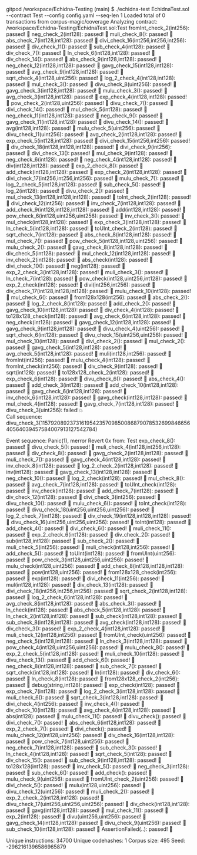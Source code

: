 gitpod /workspace/Echidna-Testing (main) $ ./echidna-test EchidnaTest.sol --contract Test --config config.yaml --seq-len 1
Loaded total of 0 transactions from corpus-magic/coverage
Analyzing contract: /workspace/Echidna-Testing/EchidnaTest.sol:Test
fromInt_check_2(int256):  passed! 🎉
neg_check_2(int128):  passed! 🎉
muli_check_8():  passed! 🎉
abs_check_7(int128,int128):  passed! 🎉
divi_check_16(int256,int256,int256):  passed! 🎉
div_check_11():  passed! 🎉
sub_check_4(int128):  passed! 🎉
div_check_7():  passed! 🎉
ln_check_6(int128,int128):  passed! 🎉
div_check_14():  passed! 🎉
abs_check_9(int128,int128):  passed! 🎉
neg_check_12(int128,int128):  passed! 🎉
gavg_check_15(int128,int128):  passed! 🎉
avg_check_9(int128,int128):  passed! 🎉
sqrt_check_4(int128,uint256):  passed! 🎉
log_2_check_4(int128,int128):  passed! 🎉
mul_check_3():  passed! 🎉
divu_check_8(uint256):  passed! 🎉
gavg_check_3(int128,int128):  passed! 🎉
mulu_check_3():  passed! 🎉
avg_check_3(int128,int128):  passed! 🎉
exp_check_4(int128,int128):  passed! 🎉
pow_check_2(int128,uint256):  passed! 🎉
divu_check_7():  passed! 🎉
divi_check_14():  passed! 🎉
mul_check_5(int128):  passed! 🎉
neg_check_11(int128,int128):  passed! 🎉
neg_check_9():  passed! 🎉
gavg_check_11(int128,int128):  passed! 🎉
divu_check_14():  passed! 🎉
avg(int128,int128):  passed! 🎉
mulu_check_5(uint256):  passed! 🎉
divu_check_11(uint256):  passed! 🎉
avg_check_2(int128,int128):  passed! 🎉
exp_check_5(int128,int128):  passed! 🎉
divi_check_15(int256,int256):  passed! 🎉
div_check_18(int128,int128,int128):  passed! 🎉
divi_check_9(int256):  passed! 🎉
divi_check_13():  passed! 🎉
mul_check_9(int128):  passed! 🎉
neg_check_6(int128):  passed! 🎉
neg_check_4(int128,int128):  passed! 🎉
div(int128,int128):  passed! 🎉
exp_2_check_8():  passed! 🎉
add_check(int128,int128):  passed! 🎉
exp_check_2(int128,int128):  passed! 🎉
divi_check_17(int256,int256,int256):  passed! 🎉
mulu_check_7():  passed! 🎉
log_2_check_5(int128,int128):  passed! 🎉
sub_check_5():  passed! 🎉
log_2(int128):  passed! 🎉
divu_check_2():  passed! 🎉
mul_check_13(int128,int128,int128):  passed! 🎉
toInt_check_2(int128):  passed! 🎉
divi_check_12(int256):  passed! 🎉
inv_check_7(int128,int128):  passed! 🎉
add_check_9(int128,int128,int128):  passed! 🎉
add(int128,int128):  passed! 🎉
pow_check_6(int128,uint256,uint256):  passed! 🎉
inv_check_3():  passed! 🎉
mul_check(int128,int128):  passed! 🎉
exp_check_3(int128,int128):  passed! 🎉
ln_check_5(int128,int128):  passed! 🎉
toUInt_check_2(int128):  passed! 🎉
sqrt_check_7(int128):  passed! 🎉
abs_check_8(int128,int128):  passed! 🎉
mul_check_7():  passed! 🎉
pow_check_5(int128,int128,uint256):  passed! 🎉
mulu_check_2():  passed! 🎉
gavg_check_8(int128,int128):  passed! 🎉
div_check_5(int128):  passed! 🎉
mul_check_12(int128,int128):  passed! 🎉
inv_check_2(int128):  passed! 🎉
abs_check(int128):  passed! 🎉
divi_check_10():  passed! 🎉
neg(int128):  passed! 🎉
exp_2_check_3(int128,int128):  passed! 🎉
muli_check_3():  passed! 🎉
ln_check_7(int128):  passed! 🎉
pow_check(int128,uint256,int128):  passed! 🎉
exp_2_check(int128):  passed! 🎉
divi(int256,int256):  passed! 🎉
div_check_17(int128,int128,int128):  passed! 🎉
mulu_check_10(int128):  passed! 🎉
mul_check_6():  passed! 🎉
from128x128(int256):  passed! 🎉
abs_check_2():  passed! 🎉
log_2_check_8(int128):  passed! 🎉
add_check_2():  passed! 🎉
gavg_check_10(int128,int128):  passed! 🎉
div_check_4(int128):  passed! 🎉
to128x128_check(int128):  passed! 🎉
avg_check_6(int128,int128):  passed! 🎉
neg_check(int128):  passed! 🎉
gavg_check_12(int128,int128):  passed! 🎉
gavg_check_9(int128,int128):  passed! 🎉
divu_check_4(uint256):  passed! 🎉
sqrt_check_6(int128):  passed! 🎉
divu_check_15(uint256,uint256):  passed! 🎉
mul_check_10(int128):  passed! 🎉
divi_check_2():  passed! 🎉
mul_check_2():  passed! 🎉
gavg_check_5(int128,int128):  passed! 🎉
avg_check_5(int128,int128):  passed! 🎉
muli(int128,int256):  passed! 🎉
fromInt(int256):  passed! 🎉
mulu_check_4(int128):  passed! 🎉
fromInt_check(int256):  passed! 🎉
div_check_9(int128):  passed! 🎉
sqrt(int128):  passed! 🎉
to128x128_check_2(int128):  passed! 🎉
exp_check_6(int128):  passed! 🎉
divu_check_6():  passed! 🎉
abs_check_4():  passed! 🎉
add_check_3(int128):  passed! 🎉
add_check_10(int128,int128):  passed! 🎉
gavg_check_6(int128,int128):  passed! 🎉
inv_check_6(int128,int128):  passed! 🎉
gavg_check(int128,int128):  passed! 🎉
mul_check_4(int128):  passed! 🎉
gavg_check_7(int128,int128):  passed! 🎉
divu_check_3(uint256): failed!💥  
  Call sequence:
    divu_check_3(115792089237316195423570985008687907853269984665640564039457584007913127542784)

Event sequence: Panic(1), merror Revert 0x from: Test
exp_check_8():  passed! 🎉
divu_check_5():  passed! 🎉
muli_check_4(int128,int256,int128):  passed! 🎉
div_check_8():  passed! 🎉
gavg_check_2(int128,int128):  passed! 🎉
muli_check_7():  passed! 🎉
gavg_check_4(int128,int128):  passed! 🎉
inv_check_8(int128):  passed! 🎉
log_2_check_2(int128,int128):  passed! 🎉
inv(int128):  passed! 🎉
gavg_check_13(int128,int128):  passed! 🎉
neg_check_10():  passed! 🎉
log_2_check(int128):  passed! 🎉
mul_check_8():  passed! 🎉
avg_check_7(int128,int128):  passed! 🎉
toUInt_check(int128):  passed! 🎉
inv_check(int128):  passed! 🎉
add_check_7(int128):  passed! 🎉
div_check_12(int128):  passed! 🎉
divi_check_3(int256):  passed! 🎉
divu_check_10():  passed! 🎉
mulu_check_6():  passed! 🎉
toInt_check(int128):  passed! 🎉
divu_check_18(uint256,uint256,uint256):  passed! 🎉
log_2_check_7(int128):  passed! 🎉
div_check_19(int128,int128,int128):  passed! 🎉
divu_check_16(uint256,uint256,uint256):  passed! 🎉
toInt(int128):  passed! 🎉
add_check_4():  passed! 🎉
divi_check_6():  passed! 🎉
muli_check_11():  passed! 🎉
exp_2_check_6(int128):  passed! 🎉
div_check_2():  passed! 🎉
sub(int128,int128):  passed! 🎉
sub_check_2():  passed! 🎉
muli_check_5(int256):  passed! 🎉
muli_check(int128,int256):  passed! 🎉
add_check_5():  passed! 🎉
toUInt(int128):  passed! 🎉
fromUInt(uint256):  passed! 🎉
pow_check_3(int128,uint256,uint256):  passed! 🎉
mulu_check(int128,uint256):  passed! 🎉
add_check_8(int128,int128,int128):  passed! 🎉
pow(int128,uint256):  passed! 🎉
from128x128_check(int256):  passed! 🎉
exp(int128):  passed! 🎉
divi_check_11(int256):  passed! 🎉
mul(int128,int128):  passed! 🎉
div_check_13(int128):  passed! 🎉
divi_check_18(int256,int256,int256):  passed! 🎉
sqrt_check_2(int128,int128):  passed! 🎉
log_2_check_6(int128,int128):  passed! 🎉
avg_check_8(int128,int128):  passed! 🎉
abs_check_3():  passed! 🎉
ln_check(int128):  passed! 🎉
abs_check_5(int128,int128):  passed! 🎉
ln_check_2(int128,int128):  passed! 🎉
sub_check(int128,int128):  passed! 🎉
sub_check_8(int128,int128):  passed! 🎉
avg_check(int128,int128):  passed! 🎉
div_check_3():  passed! 🎉
exp_2_check_4(int128,int128):  passed! 🎉
muli_check_12(int128,int256):  passed! 🎉
fromUInt_check(uint256):  passed! 🎉
neg_check_5(int128,int128):  passed! 🎉
ln_check_3(int128,int128):  passed! 🎉
pow_check_4(int128,uint256,uint256):  passed! 🎉
mulu_check_8():  passed! 🎉
exp_2_check_5(int128,int128):  passed! 🎉
muli_check_10(int128):  passed! 🎉
divu_check_13():  passed! 🎉
add_check_6():  passed! 🎉
neg_check_8(int128,int128):  passed! 🎉
sub_check_7():  passed! 🎉
sqrt_check(int128,int128):  passed! 🎉
ln(int128):  passed! 🎉
div_check_6():  passed! 🎉
ln_check_8(int128):  passed! 🎉
from128x128_check_2(int256):  passed! 🎉
debug(string,int128):  passed! 🎉
exp_check(int128):  passed! 🎉
exp_check_7(int128):  passed! 🎉
log_2_check_3(int128,int128):  passed! 🎉
muli_check_6():  passed! 🎉
sqrt_check_3(int128,int128):  passed! 🎉
divi_check_4(int256):  passed! 🎉
inv_check_4():  passed! 🎉
div_check_10(int128):  passed! 🎉
avg_check_4(int128,int128):  passed! 🎉
abs(int128):  passed! 🎉
mulu_check_11():  passed! 🎉
divu_check():  passed! 🎉
divi_check_7():  passed! 🎉
abs_check_6(int128,int128):  passed! 🎉
exp_2_check_7():  passed! 🎉
divi_check():  passed! 🎉
mulu_check_12(int128,uint256):  passed! 🎉
div_check_16(int128,int128):  passed! 🎉
pow_check_7(int128,uint256):  passed! 🎉
neg_check_7(int128,int128):  passed! 🎉
sub_check_3():  passed! 🎉
ln_check_4(int128,int128):  passed! 🎉
sqrt_check_5(int128):  passed! 🎉
div_check_15():  passed! 🎉
sub_check_9(int128,int128):  passed! 🎉
to128x128(int128):  passed! 🎉
inv_check_5():  passed! 🎉
neg_check_3(int128):  passed! 🎉
sub_check_6():  passed! 🎉
add_check():  passed! 🎉
mulu_check_9(uint256):  passed! 🎉
fromUInt_check_2(uint256):  passed! 🎉
divi_check_5():  passed! 🎉
mulu(int128,uint256):  passed! 🎉
divu_check_12(uint256):  passed! 🎉
muli_check_2():  passed! 🎉
exp_2_check_2(int128,int128):  passed! 🎉
divu_check_17(uint256,uint256,uint256):  passed! 🎉
div_check(int128,int128):  passed! 🎉
gavg(int128,int128):  passed! 🎉
mul_check_11():  passed! 🎉
exp_2(int128):  passed! 🎉
divu(uint256,uint256):  passed! 🎉
gavg_check_14(int128,int128):  passed! 🎉
divu_check_9(uint256):  passed! 🎉
sub_check_10(int128,int128):  passed! 🎉
AssertionFailed(..):  passed! 🎉

Unique instructions: 34700
Unique codehashes: 1
Corpus size: 495
Seed: -2962161396586965879